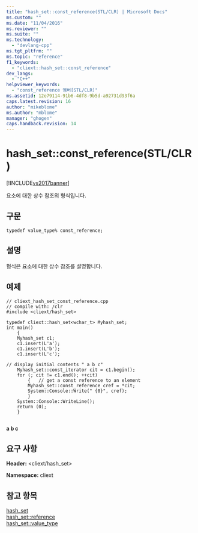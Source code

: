 ```yaml
---
title: "hash_set::const_reference(STL/CLR) | Microsoft Docs"
ms.custom: ""
ms.date: "11/04/2016"
ms.reviewer: ""
ms.suite: ""
ms.technology: 
  - "devlang-cpp"
ms.tgt_pltfrm: ""
ms.topic: "reference"
f1_keywords: 
  - "cliext::hash_set::const_reference"
dev_langs: 
  - "C++"
helpviewer_keywords: 
  - "const_reference 멤버[STL/CLR]"
ms.assetid: 12e79114-91b6-4df8-9b5d-a92731d93f6a
caps.latest.revision: 16
author: "mikeblome"
ms.author: "mblome"
manager: "ghogen"
caps.handback.revision: 14
---
```

# hash_set::const_reference(STL/CLR)
[!INCLUDE[vs2017banner](../assembler/inline/includes/vs2017banner.md)]

요소에 대한 상수 참조의 형식입니다.  
  
## 구문  
  
```  
typedef value_type% const_reference;  
```  
  
## 설명  
 형식은 요소에 대한 상수 참조를 설명합니다.  
  
## 예제  
  
```  
// cliext_hash_set_const_reference.cpp   
// compile with: /clr   
#include <cliext/hash_set>   
  
typedef cliext::hash_set<wchar_t> Myhash_set;   
int main()   
    {   
    Myhash_set c1;   
    c1.insert(L'a');   
    c1.insert(L'b');   
    c1.insert(L'c');   
  
// display initial contents " a b c"   
    Myhash_set::const_iterator cit = c1.begin();   
    for (; cit != c1.end(); ++cit)   
        {   // get a const reference to an element   
        Myhash_set::const_reference cref = *cit;   
        System::Console::Write(" {0}", cref);   
        }   
    System::Console::WriteLine();   
    return (0);   
    }  
  
```  
  
  **a b c**   
## 요구 사항  
 **Header:** \<cliext\/hash\_set\>  
  
 **Namespace:** cliext  
  
## 참고 항목  
 [hash\_set](../dotnet/hash-set-stl-clr.md)   
 [hash\_set::reference](../dotnet/hash-set-reference-stl-clr.md)   
 [hash\_set::value\_type](../dotnet/hash-set-value-type-stl-clr.md)